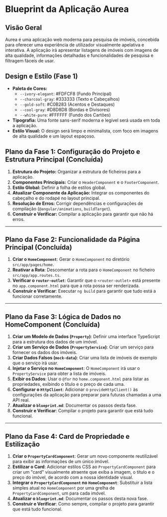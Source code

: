 # Blueprint da Aplicação Aurea

## Visão Geral

Aurea é uma aplicação web moderna para pesquisa de imóveis, concebida para oferecer uma experiência de utilizador visualmente apelativa e interativa. A aplicação irá apresentar listagens de imóveis com imagens de alta qualidade, informações detalhadas e funcionalidades de pesquisa e filtragem fáceis de usar.

## Design e Estilo (Fase 1)

*   **Paleta de Cores:**
    *   `--ivory-elegant`: #FDFCF8 (Fundo Principal)
    *   `--charcoal-gray`: #333333 (Texto e Cabeçalhos)
    *   `--gold-soft`: #C0B283 (Acentos e Destaques)
    *   `--cool-gray`: #D8D8D8 (Bordas e Divisores)
    *   `--white-pure`: #FFFFFF (Fundo dos Cartões)
*   **Tipografia:** Uma fonte sans-serif moderna e legível será usada em toda a aplicação.
*   **Estilo Visual:** O design será limpo e minimalista, com foco em imagens de alta qualidade e um layout espaçoso.

## Plano da Fase 1: Configuração do Projeto e Estrutura Principal (Concluída)

1.  **Estrutura do Projeto:** Organizar a estrutura de ficheiros para a aplicação.
2.  **Componentes Principais:** Criar o `HeaderComponent` e o `FooterComponent`.
3.  **Estilo Global:** Definir a folha de estilos global.
4.  **Atualizar Componente da Aplicação:** Integrar os componentes do cabeçalho e do rodapé no layout principal.
5.  **Resolução de Erros:** Corrigir dependências e configurações de compilação (`@angular/animations`, `buildTarget`).
6.  **Construir e Verificar:** Compilar a aplicação para garantir que não há erros.

---

## Plano da Fase 2: Funcionalidade da Página Principal (Concluída)

1.  **Criar o `HomeComponent`**: Gerar o `HomeComponent` no diretório `src/app/pages/home`.
2.  **Reativar a Rota**: Descomentar a rota para o `HomeComponent` no ficheiro `src/app/app.routes.ts`.
3.  **Verificar o `router-outlet`**: Garantir que o `<router-outlet>` está presente no `app.component.html` para que a rota possa ser renderizada.
4.  **Construir e Verificar**: Executar `ng build` para garantir que tudo está a funcionar corretamente.

---

## Plano da Fase 3: Lógica de Dados no HomeComponent (Concluída)

1.  **Criar um Modelo de Dados (`Property`)**: Definir uma interface TypeScript para a estrutura dos dados de um imóvel.
2.  **Criar um Serviço de Dados (`PropertyService`)**: Criar um serviço para fornecer os dados dos imóveis.
3.  **Criar Dados Falsos (`mock-data`)**: Criar uma lista de imóveis de exemplo que o serviço irá usar.
4.  **Injetar o Serviço no `HomeComponent`**: O `HomeComponent` irá usar o `PropertyService` para obter a lista de imóveis.
5.  **Exibir os Dados**: Usar o `@for` no `home.component.html` para listar as propriedades, exibindo o título e o preço de cada uma.
6.  **Configurar o `HttpClient`**: Adicionar o `provideHttpClient()` às configurações da aplicação para preparar para futuras chamadas a uma API real.
7.  **Atualizar o `blueprint.md`**: Documentar os passos desta fase.
8.  **Construir e Verificar**: Compilar o projeto para garantir que está tudo funcional.

---

## Plano da Fase 4: Card de Propriedade e Estilização

1.  **Criar o `PropertyCardComponent`**: Gerar um novo componente reutilizável para exibir as informações de um único imóvel.
2.  **Estilizar o Card**: Adicionar estilos CSS ao `PropertyCardComponent` para criar um "card" visualmente atraente que exiba a imagem, o título e o preço do imóvel, de acordo com a nossa identidade visual.
3.  **Integrar o `PropertyCardComponent` no `HomeComponent`**: Substituir a lista simples atual no `HomeComponent` por uma grelha de `PropertyCardComponent`, um para cada imóvel.
4.  **Atualizar o `blueprint.md`**: Documentar os passos desta nova fase.
5.  **Construir e Verificar**: Como sempre, compilar o projeto para garantir que está tudo funcional.
